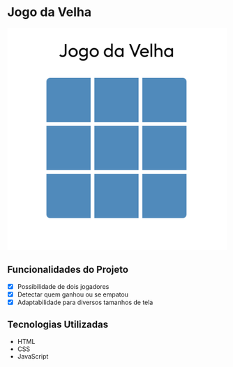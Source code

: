 # Jogo da Velha

![FotoProjeto](assets/Projeto.png)

## Funcionalidades do Projeto
- [x] Possibilidade de dois jogadores
- [x] Detectar quem ganhou ou se empatou
- [x] Adaptabilidade para diversos tamanhos de tela

## Tecnologias Utilizadas
- HTML
- CSS
- JavaScript
